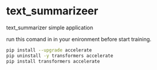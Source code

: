 # text_summarizeer
text_summarizer simple application










run this comand in in your enironment before start training.

```bash
pip install --upgrade accelerate
pip uninstall -y transformers accelerate
pip install transformers accelerate
```